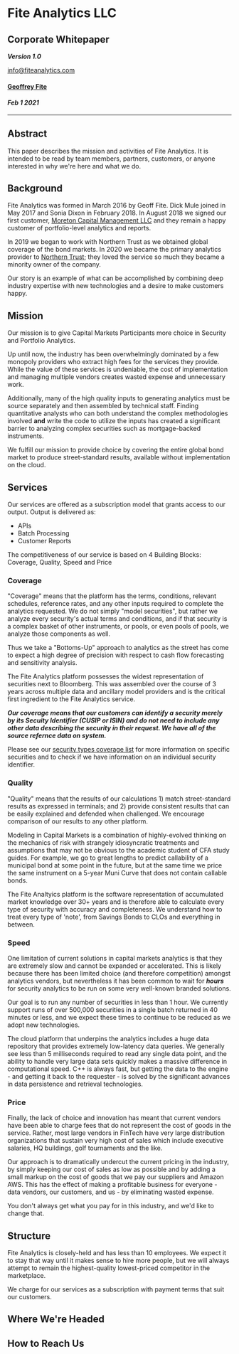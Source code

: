 # Fite Analytics LLC

## Corporate Whitepaper

***Version 1.0***

[info@fiteanalytics.com](mailto:info@fiteanalytics.com)

#### [Geoffrey Fite](mailto:geoff@fiteanalytics.com)

#### *Feb 1 2021*

---

## Abstract

This paper describes the mission and activities of Fite Analytics. It is intended to be read by team members, partners, 
customers, or anyone interested in why we're here and what we do.

## Background

Fite Analytics was formed in March 2016 by Geoff Fite. Dick Mule joined in May 2017 and Sonia Dixon in February 2018. In August 
2018 we signed our first customer, [Moreton Capital Management LLC](https://moretoncm.com) and they remain a happy customer of 
portfolio-level analytics and reports.

In 2019 we began to work with Northern Trust as we obtained global coverage of the bond markets. In 2020 we became the primary 
analytics provider to [Northern Trust](https://northerntrust.com); they loved the service so much they became a minority 
owner of the company.

Our story is an example of what can be accomplished by combining deep industry expertise with new technologies and 
a desire to make customers happy.

## Mission

Our mission is to give Capital Markets Participants more choice in Security and Portfolio Analytics.

Up until now, the industry has been overwhelmingly dominated by a few monopoly providers who extract high fees for the services they 
provide. While the value of these services is undeniable, the cost of implementation and managing multiple vendors creates 
wasted expense and unnecessary work.

Additionally, many of the high quality inputs to generating analytics must be source separately and then assembled by technical staff. Finding 
quantitative analysts who can both understand the complex methodologies involved **and** write the code to utilize the inputs 
has created a significant barrier to analyzing complex securities such as mortgage-backed instruments.

We fulfill our mission to provide choice by covering the entire global bond market to produce street-standard results, available 
without implementation on the cloud.

## Services

Our services are offered as a subscription model that grants access to our output. Output is delivered as:
- APIs
- Batch Processing
- Customer Reports

The competitiveness of our service is based on 4 Building Blocks: Coverage, Quality, Speed and Price

### Coverage

"Coverage" means that the platform has the terms, conditions, relevant schedules, reference rates, and any other 
inputs required to complete the analytics requested. We do not simply "model securities", but rather we analyze every 
security's actual terms and conditions, and if that security is a complex basket of other instruments, or pools, or even pools 
of pools, we analyze those components as well.

Thus we take a "Bottoms-Up" approach to analytics as the street has come to expect a high degree of precision 
with respect to cash flow forecasting and sensitivity analysis.

The Fite Analytics platform possesses the widest representation of securities next to Bloomberg. This was assembled 
over the course of 3 years across multiple data and ancillary model providers and is the critical first ingredient to the Fite 
Analytics service.

***Our coverage means that our customers can identify a security merely by its Secuity Identifier (CUSIP or ISIN) and do not need to include any 
other data describing the security in their request. We have all of the source refernce data on system.***

Please see our [security types coverage list](/docs/v2/security-coverage) for more information on specific securities and 
to check if we have information on an individual security identifier.

### Quality

"Quality" means that the results of our calculations 1) match street-standard results as expressed in terminals; and 2) provide 
consistent results that can be easily explained and defended when challenged. We encourage comparison of our results to any other platform.

Modeling in Capital Markets is a combination of highly-evolved thinking on the mechanics of risk with strangely idiosyncratic 
treatments and assumptions that may not be obvious to the academic student of CFA study guides. For example, we go 
to great lengths to predict callability of a municipal bond at some point in the future, but at the same time we price 
the same instrument on a 5-year Muni Curve that does not contain callable bonds.

The Fite Analtyics platform is the software representation of accumulated market knowledge over 30+ years and is therefore 
able to calculate every type of security with accuracy and completeness. We understand how to treat every type of 'note', from 
Savings Bonds to CLOs and everything in between.

### Speed

One limitation of current solutions in capital markets analytics is that they are extremely slow and cannot be 
expanded or accelerated. This is likely because there has been limited choice (and therefore competition) amongst analytics 
vendors, but nevertheless it has been common to wait for ***hours*** for security analytics to be run on some very 
well-known branded solutions.

Our goal is to run any number of securities in less than 1 hour. We currently support runs of over 500,000 securities in a 
single batch returned in 40 minutes or less, and we expect these times to continue to be reduced as we adopt new 
technologies.

The cloud platform that underpins the analytics includes a huge data repository that provides extremely low-latency
data queries. We generally see less than 5 milliseconds required to read any single data point, and the ability to 
handle very large data sets quickly makes a massive difference in computational speed. C++ is always fast, but getting the 
data to the engine - and getting it back to the requester - is solved by the significant advances in data persistence 
and retrieval technologies. 

### Price

Finally, the lack of choice and innovation has meant that current vendors have been able to charge fees that do 
not represent the cost of goods in the service. Rather, most large vendors in FinTech have very large distribution 
organizations that sustain very high cost of sales which include executive salaries, HQ buildings, golf tournaments and 
the like.

Our approach is to dramatically undercut the current pricing in the industry, by simply keeping our cost of sales 
as low as possible and by adding a small markup on the cost of goods that we pay our suppliers and Amazon AWS. This has 
the effect of making a profitable business for everyone - data vendors, our customers, and us - by eliminating wasted expense.

You don't always get what you pay for in this industry, and we'd like to change that.

## Structure

Fite Analytics is closely-held and has less than 10 employees. We expect it to stay that way until it makes sense 
to hire more people, but we will always attempt to remain the highest-quality lowest-priced competitor in the marketplace.

We charge for our services as a subscription with payment terms that suit our customers.

## Where We're Headed

## How to Reach Us



